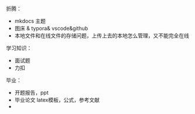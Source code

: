 折腾：

- mkdocs  主题
- 图床 & typora& vscode&github
- 本地文件和在线文件的存储问题，上传上去的本地怎么管理，又不能完全在线

学习知识：

- 面试题
- 力扣

毕业：

- 开题报告，ppt
- 毕业论文 latex模板，公式，参考文献
- 